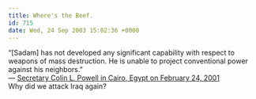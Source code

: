 ```yaml
---
title: Where's the Beef.
id: 715
date: Wed, 24 Sep 2003 15:02:36 +0000
---
```


“[Sadam] has not developed any significant capability with respect to weapons of mass destruction. He is unable to project conventional power against his neighbors.”  
 — [Secretary Colin L. Powell in Cairo, Egypt on February 24, 2001](http://www.state.gov/secretary/rm/2001/933.htm)  
 Why did we attack Iraq again?


